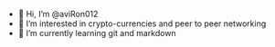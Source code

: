- 👋 Hi, I’m @aviRon012
- 👀 I’m interested in crypto-currencies and peer to peer networking
- 🌱 I’m currently learning git and markdown
